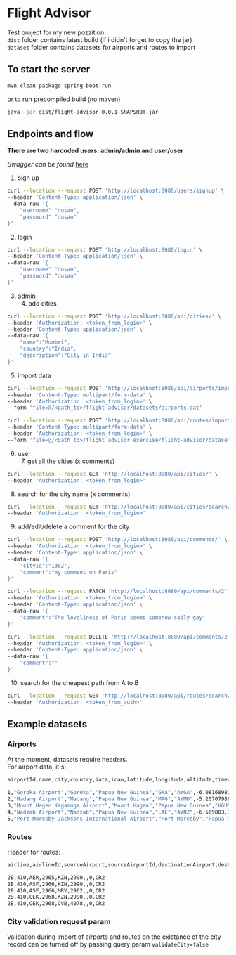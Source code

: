 # Flight Advisor

Test project for my new pozzition.<br />
`dist` folder contains latest build (if i didn't forget to copy the jar)<br />
`dataset` folder contains datasets for airports and routes to import

## To start the server

```bash
mvn clean package spring-boot:run
```
or to run precompiled build (no maven)

```bash
java -jar dist/flight-advisor-0.0.1-SNAPSHOT.jar
```
## Endpoints and flow
**There are two harcoded users: __admin/admin__ and __user/user__**

*Swagger can be found* [here](http://localhost:8080/swagger-ui/)

1. sign up<br />
```bash
curl --location --request POST 'http://localhost:8080/users/signup' \
--header 'Content-Type: application/json' \
--data-raw '{
    "username":"dusan",
    "password":"dusan"
}'
```
2. login<br />
```bash
curl --location --request POST 'http://localhost:8080/login' \
--header 'Content-Type: application/json' \
--data-raw '{
    "username":"dusan",
    "password":"dusan"
}'
```
3. admin<br />
&nbsp;&nbsp;4. add cities<br />
```bash
curl --location --request POST 'http://localhost:8080/api/cities/' \
--header 'Authorization: <token_from_login>' \
--header 'Content-Type: application/json' \
--data-raw '{
    "name":"Mumbai",
    "country":"India",
    "description":"City in India"
}'
```
&nbsp;&nbsp;5. import data<br />
```bash
curl --location --request POST 'http://localhost:8080/api/airports/import' \
--header 'Content-Type: multipart/form-data' \
--header 'Authorization: <token_from_login>' \
--form 'file=@/<path_to>/flight-advisor/datasets/airports.dat'
```
```bash
curl --location --request POST 'http://localhost:8080/api/routes/import' \
--header 'Content-Type: multipart/form-data' \
--header 'Authorization: <token_from_login>' \
--form 'file=@/<path_to>/flight_advisor_exercise/flight-advisor/datasets/routes.dat'
```
6. user<br />
&nbsp;&nbsp;7. get all the cities (x comments)<br />
```bash
curl --location --request GET 'http://localhost:8080/api/cities/' \
--header 'Authorization: <token_from_login>'
```
&nbsp;&nbsp;8. search for the city name (x comments)<br />
```bash
curl --location --request GET 'http://localhost:8080/api/cities/search/San?limit=2' \
--header 'Authorization: <token_from_login>'
```
&nbsp;&nbsp;9. add/edit/delete a comment for the city<br />
```bash
curl --location --request POST 'http://localhost:8080/api/comments/' \
--header 'Authorization: <token_from_login>' \
--header 'Content-Type: application/json' \
--data-raw '{
    "cityId":"1382",
    "comment":"my comment on Paris"
}'
```
```bash
curl --location --request PATCH 'http://localhost:8080/api/comments/2' \
--header 'Authorization: <token_from_login>' \
--header 'Content-Type: application/json' \
--data-raw '{
    "comment":"The loveliness of Paris seems somehow sadly gay"
}'
```
```bash
curl --location --request DELETE 'http://localhost:8080/api/comments/2' \
--header 'Authorization: <token_from_login>' \
--header 'Content-Type: application/json' \
--data-raw '{
    "comment":""
}'
```
&nbsp;&nbsp;10. search for the cheapest path from A to B <br />
```bash
curl --location --request GET 'http://localhost:8080/api/routes/search/Belgrade/Punta Arenas' \
--header 'Authorization: <token_from_auth>'
```
## Example datasets 

### Airports
At the moment, datasets require headers.<br /> For airport data, it's:<br />

```bash
airportId,name,city,country,iata,icao,latitude,longitude,altitude,timezone,dst,tz,type,source
```

```bash
1,"Goroka Airport","Goroka","Papua New Guinea","GKA","AYGA",-6.081689834590001,145.391998291,5282,10,"U","Pacific/Port_Moresby","airport","OurAirports"
2,"Madang Airport","Madang","Papua New Guinea","MAG","AYMD",-5.20707988739,145.789001465,20,10,"U","Pacific/Port_Moresby","airport","OurAirports"
3,"Mount Hagen Kagamuga Airport","Mount Hagen","Papua New Guinea","HGU","AYMH",-5.826789855957031,144.29600524902344,5388,10,"U","Pacific/Port_Moresby","airport","OurAirports"
4,"Nadzab Airport","Nadzab","Papua New Guinea","LAE","AYNZ",-6.569803,146.725977,239,10,"U","Pacific/Port_Moresby","airport","OurAirports"
5,"Port Moresby Jacksons International Airport","Port Moresby","Papua New Guinea","POM","AYPY",-9.443380355834961,147.22000122070312,146,10,"U","Pacific/Port_Moresby","airport","OurAirports"
```
### Routes
Header for routes:<br />

```bash
airline,airlineId,sourceAirport,sourceAirportId,destinationAirport,destinationAirportId,codeshare,stops,equipment
```

```bash
2B,410,AER,2965,KZN,2990,,0,CR2
2B,410,ASF,2966,KZN,2990,,0,CR2
2B,410,ASF,2966,MRV,2962,,0,CR2
2B,410,CEK,2968,KZN,2990,,0,CR2
2B,410,CEK,2968,OVB,4078,,0,CR2
```
### City validation request param
validation during import of airports and routes on the existance of the city record can be turned off by passing query param `validateCity=false`
